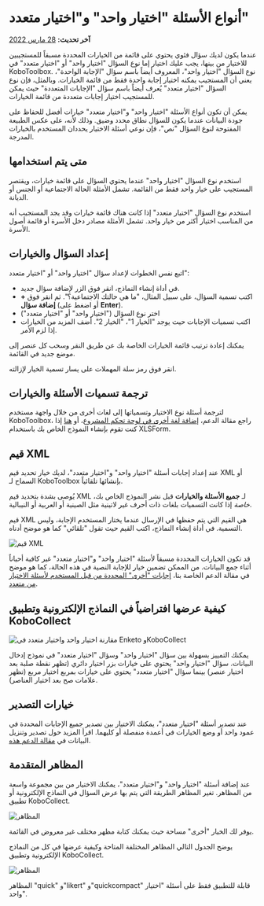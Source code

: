 # أنواع الأسئلة "اختيار واحد" و"اختيار متعدد"
**آخر تحديث:** <a href="https://github.com/kobotoolbox/docs/blob/0d49d3448e1794b63e051d20df2421b33f5274fc/source/select_one_and_select_many.md" class="reference">28 مارس 2022</a>

عندما يكون لديك سؤال فئوي يحتوي على قائمة من الخيارات المحددة مسبقاً للمستجيبين للاختيار من بينها، يجب عليك اختيار إما نوع السؤال "اختيار واحد" أو "اختيار متعدد" في KoboToolbox. نوع السؤال "اختيار واحد"، المعروف أيضاً باسم سؤال "الإجابة الواحدة"، يعني أن المستجيب يمكنه اختيار إجابة واحدة فقط من قائمة الخيارات. وبالمثل، فإن نوع السؤال "اختيار متعدد" يُعرف أيضاً باسم سؤال "الإجابات المتعددة" حيث يمكن للمستجيب اختيار إجابات متعددة من قائمة الخيارات.

يمكن أن تكون أنواع الأسئلة "اختيار واحد" و"اختيار متعدد" خيارات أفضل للحفاظ على جودة البيانات عندما يكون للسؤال نطاق محدد وضيق. وذلك لأنه، على عكس الطبيعة المفتوحة لنوع السؤال "نص"، فإن نوعي أسئلة الاختيار يحددان المستخدم بالخيارات المدرجة.

## متى يتم استخدامها

استخدم نوع السؤال "اختيار واحد" عندما يحتوي السؤال على قائمة خيارات، ويقتصر المستجيب على خيار واحد فقط من القائمة. تشمل الأمثلة الحالة الاجتماعية أو الجنس أو الديانة.

استخدم نوع السؤال "اختيار متعدد" إذا كانت هناك قائمة خيارات وقد يجد المستجيب أنه من المناسب اختيار أكثر من خيار واحد. تشمل الأمثلة مصادر دخل الأسرة أو قائمة أصول الأسرة.

## إعداد السؤال والخيارات

اتبع نفس الخطوات لإعداد سؤال "اختيار واحد" أو "اختيار متعدد":

-   في أداة إنشاء النماذج، انقر فوق الزر <i class="k-icon k-icon-plus"></i> لإضافة سؤال جديد.
-   اكتب تسمية السؤال، على سبيل المثال، "ما هي حالتك الاجتماعية؟". ثم انقر فوق **+ إضافة سؤال** (أو اضغط على **Enter**).
-   اختر نوع السؤال ("اختيار واحد" أو "اختيار متعدد")
-   اكتب تسميات الإجابات حيث يوجد "الخيار 1"، "الخيار 2". أضف المزيد من الخيارات إذا لزم الأمر.

<p class="note">
  يمكنك إعادة ترتيب قائمة الخيارات الخاصة بك عن طريق النقر وسحب كل عنصر إلى موضع جديد في القائمة.
</p>

انقر فوق رمز سلة المهملات <i class="k-icon k-icon-trash"></i> على يسار تسمية الخيار لإزالته.

## ترجمة تسميات الأسئلة والخيارات

لترجمة أسئلة نوع الاختيار وتسمياتها إلى لغات أخرى من خلال واجهة مستخدم KoboToolbox، راجع مقالة الدعم،
[إضافة لغة أخرى في لوحة تحكم المشروع](language_dashboard.md)، أو
[هنا](language_xls.md) إذا كنت تقوم بإنشاء النموذج الخاص بك باستخدام XLSForm.

## قيم XML

عند إعداد إجابات أسئلة "اختيار واحد" و"اختيار متعدد"، لديك خيار تحديد قيم XML أو السماح لـ KoboToolbox بإنشائها تلقائياً.

<p class="note">
  يُوصى بشدة بتحديد قيم XML لـ
  <strong>جميع الأسئلة والخيارات</strong> قبل نشر النموذج الخاص بك،
  <em>خاصة</em> إذا كانت التسميات بلغات ذات أحرف غير لاتينية مثل
  الصينية أو العربية أو النيبالية.
</p>

قيم XML هي القيم التي يتم حفظها في الإرسال عندما يختار المستخدم الإجابة، وليس التسمية. في أداة إنشاء النماذج، اكتب القيم حيث تقول "تلقائي" كما هو موضح أدناه.

![قيم XML](/images/select_one_and_select_many/xml_values.png)

قد تكون الخيارات المحددة مسبقاً لأسئلة "اختيار واحد" و"اختيار متعدد" غير كافية أحياناً أثناء جمع البيانات. من الممكن تضمين خيار للإجابة النصية في هذه الحالة، كما هو موضح في مقالة الدعم الخاصة بنا،
[إجابات "أخرى" المحددة من قبل المستخدم لأسئلة الاختيار من متعدد](user_specified_other.md).

## كيفية عرضها افتراضياً في النماذج الإلكترونية وتطبيق KoboCollect

![مقارنة اختيار واحد واختيار متعدد في Enketo وKoboCollect](/images/select_one_and_select_many/select_one_select_many_comparison.png)

يمكنك التمييز بسهولة بين سؤال "اختيار واحد" وسؤال "اختيار متعدد" في نموذج إدخال البيانات. سؤال "اختيار واحد" يحتوي على خيارات بزر اختيار دائري (تظهر نقطة صلبة بعد اختيار عنصر) بينما سؤال "اختيار متعدد" يحتوي على خيارات بمربع اختيار مربع (تظهر علامات صح بعد اختيار العناصر).

## خيارات التصدير

عند تصدير أسئلة "اختيار متعدد"، يمكنك الاختيار بين تصدير جميع الإجابات المحددة في عمود واحد أو وضع الخيارات في أعمدة منفصلة أو كليهما. اقرأ المزيد حول تصدير وتنزيل البيانات في
[مقالة الدعم هذه](export_download.md).

## المظاهر المتقدمة

عند إضافة أسئلة "اختيار واحد" و"اختيار متعدد"، يمكنك الاختيار من بين مجموعة واسعة من المظاهر. تغير المظاهر الطريقة التي يتم بها عرض السؤال في النماذج الإلكترونية أو تطبيق KoboCollect.

![المظاهر](/images/select_one_and_select_many/appearances.png)

<p class="note">
  يوفر لك الخيار "أخرى" مساحة حيث يمكنك كتابة مظهر مختلف غير معروض في القائمة.
</p>

يوضح الجدول التالي المظاهر المختلفة المتاحة وكيفية عرضها في كل من النماذج الإلكترونية وتطبيق KoboCollect.

![المظاهر](/images/select_one_and_select_many/select_one_select_many_table.png)

<p class="note">
  المظاهر "quick" و"likert" و"quickcompact" قابلة للتطبيق فقط على أسئلة "اختيار واحد".
</p>